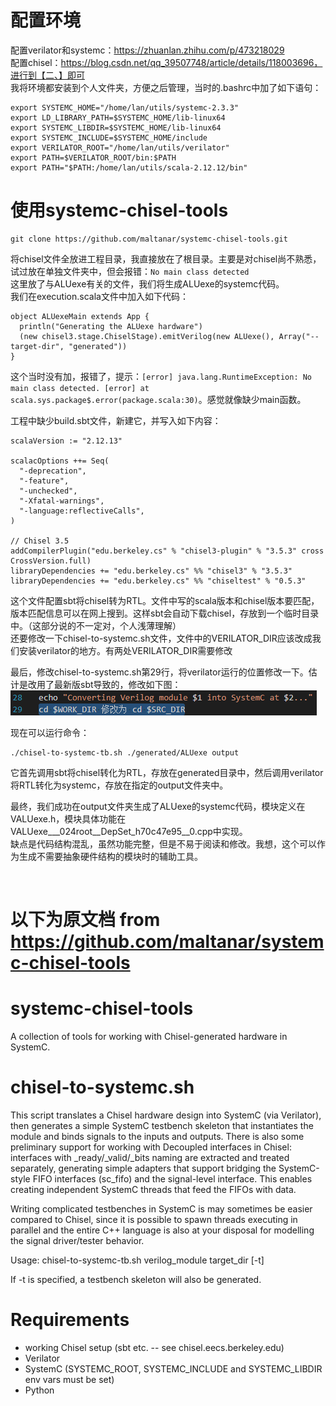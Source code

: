 # 配置环境
配置verilator和systemc：https://zhuanlan.zhihu.com/p/473218029  
配置chisel：https://blog.csdn.net/qq_39507748/article/details/118003696，进行到【二、】即可  
我将环境都安装到个人文件夹，方便之后管理，当时的.bashrc中加了如下语句：  
```
export SYSTEMC_HOME="/home/lan/utils/systemc-2.3.3"
export LD_LIBRARY_PATH=$SYSTEMC_HOME/lib-linux64
export SYSTEMC_LIBDIR=$SYSTEMC_HOME/lib-linux64
export SYSTEMC_INCLUDE=$SYSTEMC_HOME/include
export VERILATOR_ROOT="/home/lan/utils/verilator"
export PATH=$VERILATOR_ROOT/bin:$PATH
export PATH="$PATH:/home/lan/utils/scala-2.12.12/bin"
```
# 使用systemc-chisel-tools
```
git clone https://github.com/maltanar/systemc-chisel-tools.git
```
将chisel文件全放进工程目录，我直接放在了根目录。主要是对chisel尚不熟悉，试过放在单独文件夹中，但会报错：`No main class detected`  
这里放了与ALUexe有关的文件，我们将生成ALUexe的systemc代码。  
我们在execution.scala文件中加入如下代码：  
```
object ALUexeMain extends App {
  println("Generating the ALUexe hardware")
  (new chisel3.stage.ChiselStage).emitVerilog(new ALUexe(), Array("--target-dir", "generated"))
}
```
这个当时没有加，报错了，提示：`[error] java.lang.RuntimeException: No main class detected. [error] at scala.sys.package$.error(package.scala:30)`。感觉就像缺少main函数。  

工程中缺少build.sbt文件，新建它，并写入如下内容：  
```
scalaVersion := "2.12.13"

scalacOptions ++= Seq(
  "-deprecation",
  "-feature",
  "-unchecked",
  "-Xfatal-warnings",
  "-language:reflectiveCalls",
)

// Chisel 3.5
addCompilerPlugin("edu.berkeley.cs" % "chisel3-plugin" % "3.5.3" cross CrossVersion.full)
libraryDependencies += "edu.berkeley.cs" %% "chisel3" % "3.5.3"
libraryDependencies += "edu.berkeley.cs" %% "chiseltest" % "0.5.3"
```
这个文件配置sbt将chisel转为RTL。文件中写的scala版本和chisel版本要匹配，版本匹配信息可以在网上搜到。这样sbt会自动下载chisel，存放到一个临时目录中。（这部分说的不一定对，个人浅薄理解）  
还要修改一下chisel-to-systemc.sh文件，文件中的VERILATOR_DIR应该改成我们安装verilator的地方。有两处VERILATOR_DIR需要修改  

最后，修改chisel-to-systemc.sh第29行，将verilator运行的位置修改一下。估计是改用了最新版sbt导致的，修改如下图：  
![](开发文档/Snipaste_2022-11-20_20-54-27.png)  

现在可以运行命令：
```
./chisel-to-systemc-tb.sh ./generated/ALUexe output
```
它首先调用sbt将chisel转化为RTL，存放在generated目录中，然后调用verilator将RTL转化为systemc，存放在指定的output文件夹中。

最终，我们成功在output文件夹生成了ALUexe的systemc代码，模块定义在VALUexe.h，模块具体功能在VALUexe___024root__DepSet_h70c47e95__0.cpp中实现。  
缺点是代码结构混乱，虽然功能完整，但是不易于阅读和修改。我想，这个可以作为生成不需要抽象硬件结构的模块时的辅助工具。


![]()  


# 以下为原文档 from https://github.com/maltanar/systemc-chisel-tools
# systemc-chisel-tools
A collection of tools for working with Chisel-generated hardware in SystemC.

chisel-to-systemc.sh
=====================
This script translates a Chisel hardware design into SystemC (via Verilator),
then generates a simple SystemC testbench skeleton that instantiates the module and 
binds signals to the inputs and outputs.
There is also some preliminary support for working with Decoupled interfaces in Chisel:
interfaces with _ready/_valid/_bits naming are extracted and treated separately,
generating simple adapters that support bridging the SystemC-style FIFO interfaces
(sc_fifo<x>) and the signal-level interface. This enables creating independent SystemC
threads that feed the FIFOs with data.

Writing complicated testbenches in SystemC is may sometimes be easier compared to Chisel, since it is
possible to spawn threads executing in parallel and the entire C++ language is also at your
disposal for modelling the signal driver/tester behavior.

Usage: chisel-to-systemc-tb.sh verilog_module target_dir [-t]

If -t is specified, a testbench skeleton will also be generated.


Requirements
=============

 - working Chisel setup (sbt etc. -- see chisel.eecs.berkeley.edu)
 - Verilator
 - SystemC (SYSTEMC_ROOT, SYSTEMC_INCLUDE and SYSTEMC_LIBDIR env vars must be set)
 - Python
 
